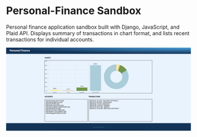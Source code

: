 # Personal-Finance Sandbox 

Personal finance application sandbox built with Django, JavaScript, and Plaid API. Displays summary of transactions in chart format, and lists recent transactions for individual accounts.

<img src="./static/readme-img.jpg" title="Application example">


